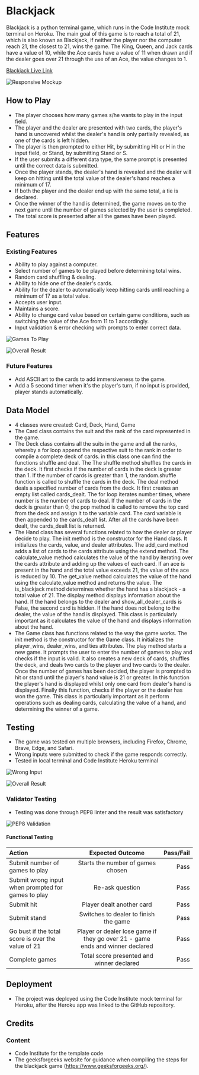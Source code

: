 # Blackjack
Blackjack is a python terminal game, which runs in the Code Institute mock terminal on Heroku. The main goal of this game is to reach a total of 21, which is also known as Blackjack, if neither the player nor the computer reach 21, the closest to 21, wins the game. The King, Queen, and Jack cards have a value of 10, while the Ace cards have a value of 11 when drawn and if the dealer goes over 21 through the use of an Ace, the value changes to 1. 

[Blackjack Live Link](https://p3-blackjack-e37a57443a78.herokuapp.com/)

![Responsive Mockup]( https://github.com/JoelChan13/blackjack/blob/main/images/p3-blackjack-mockup.jpg)

## How to Play
- The player chooses how many games s/he wants to play in the input field.
- The player and the dealer are presented with two cards, the player's hand is uncovered whilst the dealer's hand is only partially revealed, as one of the cards is left hidden.
- The player is then prompted to either Hit, by submitting Hit or H in the input field, or Stand, by submitting Stand or S.
- If the user submits a different data type, the same prompt is presented until the correct data is submitted.
- Once the player stands, the dealer's hand is revealed and the dealer will keep on hitting until the total value of the dealer's hand reaches a minimum of 17.
- If both the player and the dealer end up with the same total, a tie is declared.
- Once the winner of the hand is determined, the game moves on to the next game until the number of games selected by the user is completed.
- The total score is presented after all the games have been played.

## Features

### Existing Features
- Ability to play against a computer.
- Select number of games to be played before determining total wins.
- Random card shuffling & dealing.
- Ability to hide one of the dealer's cards.
- Ability for the dealer to automatically keep hitting cards until reaching a minimum of 17 as a total value.
- Accepts user input.
- Maintains a score.
- Ability to change card value based on certain game conditions, such as switching the value of the Ace from 11 to 1 accordingly.
- Input validation & error checking with prompts to enter correct data.

![Games To Play]( https://github.com/JoelChan13/blackjack/blob/main/images/games-to-play.jpg)

![Overall Result]( https://github.com/JoelChan13/blackjack/blob/main/images/overall-result.jpg)

### Future Features
- Add ASCII art to the cards to add immersiveness to the game.
- Add a 5 second timer when it's the player's turn, if no input is provided, player stands automatically.

## Data Model
- 4 classes were created: Card, Deck, Hand, Game
- The Card class contains the suit and the rank of the card represented in the game.
- The Deck class contains all the suits in the game and all the ranks, whereby a for loop append the respective suit to the rank in order to compile a complete deck of cards. in this class one can find the functions shuffle and deal. The The shuffle method shuffles the cards in the deck. It first checks if the number of cards in the deck is greater than 1. If the number of cards is greater than 1, the random.shuffle function is called to shuffle the cards in the deck. The deal method deals a specified number of cards from the deck. It first creates an empty list called cards_dealt. The for loop iterates number times, where number is the number of cards to deal. If the number of cards in the deck is greater than 0, the pop method is called to remove the top card from the deck and assign it to the variable card. The card variable is then appended to the cards_dealt list. After all the cards have been dealt, the cards_dealt list is returned.
- The Hand class has several functions related to how the dealer or player decide to play. The init method is the constructor for the Hand class. It initializes the cards, value, and dealer attributes. The add_card method adds a list of cards to the cards attribute using the extend method. The calculate_value method calculates the value of the hand by iterating over the cards attribute and adding up the values of each card. If an ace is present in the hand and the total value exceeds 21, the value of the ace is reduced by 10. The get_value method calculates the value of the hand using the calculate_value method and returns the value. The is_blackjack method determines whether the hand has a blackjack - a total value of 21. The display method displays information about the hand. If the hand belongs to the dealer and show_all_dealer_cards is False, the second card is hidden. If the hand does not belong to the dealer, the value of the hand is displayed. This class is particularly important as it calculates the value of the hand and displays information about the hand.
- The Game class has functions related to the way the game works. The init method is the constructor for the Game class. It initializes the player_wins, dealer_wins, and ties attributes. The play method starts a new game. It prompts the user to enter the number of games to play and checks if the input is valid. It also creates a new deck of cards, shuffles the deck, and deals two cards to the player and two cards to the dealer. Once the number of games has been decided, the player is prompted to hit or stand until the player's hand value is 21 or greater. In this function the player's hand is displayed whilst only one card from dealer's hand is displayed. Finally this function, checks if the player or the dealer has won the game. This class is particularly important as it perform operations such as dealing cards, calculating the value of a hand, and determining the winner of a game.


## Testing
- The game was tested on multiple browsers, including Firefox, Chrome, Brave, Edge, and Safari.
- Wrong inputs were submitted to check if the game responds correctly.
- Tested in local terminal and Code Institute Heroku terminal

![Wrong Input]( https://github.com/JoelChan13/blackjack/blob/main/images/wrong-input.jpg)

![Overall Result]( https://github.com/JoelChan13/blackjack/blob/main/images/overall-result.jpg)

### Validator Testing
- Testing was done through PEP8 linter and the result was satisfactory

![PEP8 Validation]( https://github.com/JoelChan13/blackjack/blob/main/images/validator-result.jpg)

#### Functional Testing
| Action  | Expected Outcome  | Pass/Fail |
| :------------ |:---------------:| -----:|
| Submit number of games to play| Starts the number of games chosen        |    Pass |
| Submit wrong input when prompted for games to play | Re-ask question        |    Pass |
| Submit hit | Player dealt another card        |    Pass |
| Submit stand | Switches to dealer to finish the game        |    Pass |
| Go bust if the total score is over the value of 21 | Player or dealer lose game if they go over 21 - game ends and winner declared        |    Pass |
| Complete games | Total score presented and winner declared        |    Pass |

## Deployment
- The project was deployed using the Code Institute mock terminal for Heroku, after the Heroku app was linked to the GitHub repository.

## Credits

### Content
- Code Institute for the template code
- The geeksforgeeks website for guidance when compiling the steps for the blackjack game (https://www.geeksforgeeks.org/).